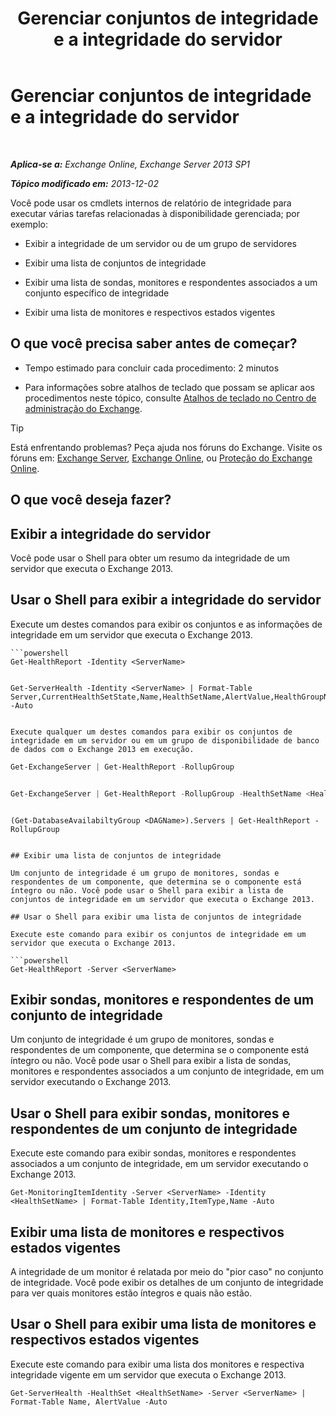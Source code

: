 ﻿---
title: 'Gerenciar conjuntos de integridade e a integridade do servidor'
TOCTitle: Gerenciar conjuntos de integridade e a integridade do servidor
ms:assetid: a4f84312-6cfa-4f17-9707-676aadab1143
ms:mtpsurl: https://technet.microsoft.com/pt-br/library/Dn482054(v=EXCHG.150)
ms:contentKeyID: 59890400
ms.date: 05/22/2018
mtps_version: v=EXCHG.150
ms.translationtype: MT
---

# Gerenciar conjuntos de integridade e a integridade do servidor

 

_**Aplica-se a:** Exchange Online, Exchange Server 2013 SP1_

_**Tópico modificado em:** 2013-12-02_

Você pode usar os cmdlets internos de relatório de integridade para executar várias tarefas relacionadas à disponibilidade gerenciada; por exemplo:

  - Exibir a integridade de um servidor ou de um grupo de servidores

  - Exibir uma lista de conjuntos de integridade

  - Exibir uma lista de sondas, monitores e respondentes associados a um conjunto específico de integridade

  - Exibir uma lista de monitores e respectivos estados vigentes

## O que você precisa saber antes de começar?

  - Tempo estimado para concluir cada procedimento: 2 minutos

  - Para informações sobre atalhos de teclado que possam se aplicar aos procedimentos neste tópico, consulte [Atalhos de teclado no Centro de administração do Exchange](keyboard-shortcuts-in-the-exchange-admin-center-exchange-online-protection-help.md).


> [!TIP]
> Está enfrentando problemas? Peça ajuda nos fóruns do Exchange. Visite os fóruns em: <A href="https://go.microsoft.com/fwlink/p/?linkid=60612">Exchange Server</A>, <A href="https://go.microsoft.com/fwlink/p/?linkid=267542">Exchange Online</A>, ou <A href="https://go.microsoft.com/fwlink/p/?linkid=285351">Proteção do Exchange Online</A>.



## O que você deseja fazer?

## Exibir a integridade do servidor

Você pode usar o Shell para obter um resumo da integridade de um servidor que executa o Exchange 2013.

## Usar o Shell para exibir a integridade do servidor

Execute um destes comandos para exibir os conjuntos e as informações de integridade em um servidor que executa o Exchange 2013.

```
```powershell
Get-HealthReport -Identity <ServerName>
```
```
```
    Get-ServerHealth -Identity <ServerName> | Format-Table Server,CurrentHealthSetState,Name,HealthSetName,AlertValue,HealthGroupName -Auto
```

Execute qualquer um destes comandos para exibir os conjuntos de integridade em um servidor ou em um grupo de disponibilidade de banco de dados com o Exchange 2013 em execução.

```
```powershell
Get-ExchangeServer | Get-HealthReport -RollupGroup
```
```
```
```powershell
Get-ExchangeServer | Get-HealthReport -RollupGroup -HealthSetName <HealthSet>
```
```
```
    (Get-DatabaseAvailabiltyGroup <DAGName>).Servers | Get-HealthReport -RollupGroup
```

## Exibir uma lista de conjuntos de integridade

Um conjunto de integridade é um grupo de monitores, sondas e respondentes de um componente, que determina se o componente está íntegro ou não. Você pode usar o Shell para exibir a lista de conjuntos de integridade em um servidor que executa o Exchange 2013.

## Usar o Shell para exibir uma lista de conjuntos de integridade

Execute este comando para exibir os conjuntos de integridade em um servidor que executa o Exchange 2013.

```powershell
Get-HealthReport -Server <ServerName>
```

## Exibir sondas, monitores e respondentes de um conjunto de integridade

Um conjunto de integridade é um grupo de monitores, sondas e respondentes de um componente, que determina se o componente está íntegro ou não. Você pode usar o Shell para exibir a lista de sondas, monitores e respondentes associados a um conjunto de integridade, em um servidor executando o Exchange 2013.

## Usar o Shell para exibir sondas, monitores e respondentes de um conjunto de integridade

Execute este comando para exibir sondas, monitores e respondentes associados a um conjunto de integridade, em um servidor executando o Exchange 2013.

    Get-MonitoringItemIdentity -Server <ServerName> -Identity <HealthSetName> | Format-Table Identity,ItemType,Name -Auto

## Exibir uma lista de monitores e respectivos estados vigentes

A integridade de um monitor é relatada por meio do "pior caso" no conjunto de integridade. Você pode exibir os detalhes de um conjunto de integridade para ver quais monitores estão íntegros e quais não estão.

## Usar o Shell para exibir uma lista de monitores e respectivos estados vigentes

Execute este comando para exibir uma lista dos monitores e respectiva integridade vigente em um servidor que executa o Exchange 2013.

    Get-ServerHealth -HealthSet <HealthSetName> -Server <ServerName> | Format-Table Name, AlertValue -Auto

